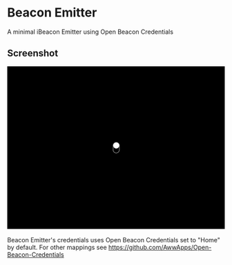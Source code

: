 Beacon Emitter
==============

A minimal iBeacon Emitter using Open Beacon Credentials

## Screenshot

![Beacon Emitter](Screenshot.png)

Beacon Emitter's credentials uses Open Beacon Credentials set to "Home" by default. For other mappings see https://github.com/AwwApps/Open-Beacon-Credentials